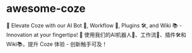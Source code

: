 # awesome-coze
🚀 Elevate Coze with our AI Bot 🤖, Workflow 🔄, Plugins 🛠, and Wiki 📚 - Innovation at your fingertips! 🚀 使用我们的AI机器人🤖、工作流🔄、插件🛠和Wiki📚，提升 Coze 体验 - 创新触手可及！
